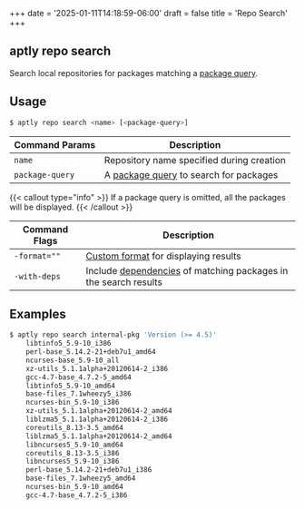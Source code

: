 +++
date = '2025-01-11T14:18:59-06:00'
draft = false
title = 'Repo Search'
+++

aptly repo search
-----------------

Search local repositories for packages matching a [package query](/doc/feature/query/).

## Usage
```bash
$ aptly repo search <name> [<package-query>]
```

| Command Params   | Description                                       |
|------------------|---------------------------------------------------|
| `name`           | Repository name specified during creation         |
| `package-query`  | A [package query](/doc/feature/query/) to search for packages |

{{< callout type="info" >}}
If a package query is omitted, all the packages will be displayed.
{{< /callout >}}

| Command Flags   | Description                                                               |
|-----------------|---------------------------------------------------------------------------|
| `-format=""`    | [Custom format](/doc/feature/package-display/) for displaying results     |
| `-with-deps`    | Include [dependencies](/doc/feature/dependencies) of matching packages in the search results |


## Examples
```bash
$ aptly repo search internal-pkg 'Version (>= 4.5)'
    libtinfo5_5.9-10_i386
    perl-base_5.14.2-21+deb7u1_amd64
    ncurses-base_5.9-10_all
    xz-utils_5.1.1alpha+20120614-2_i386
    gcc-4.7-base_4.7.2-5_amd64
    libtinfo5_5.9-10_amd64
    base-files_7.1wheezy5_i386
    ncurses-bin_5.9-10_i386
    xz-utils_5.1.1alpha+20120614-2_amd64
    liblzma5_5.1.1alpha+20120614-2_i386
    coreutils_8.13-3.5_amd64
    liblzma5_5.1.1alpha+20120614-2_amd64
    libncurses5_5.9-10_amd64
    coreutils_8.13-3.5_i386
    libncurses5_5.9-10_i386
    perl-base_5.14.2-21+deb7u1_i386
    base-files_7.1wheezy5_amd64
    ncurses-bin_5.9-10_amd64
    gcc-4.7-base_4.7.2-5_i386
```
